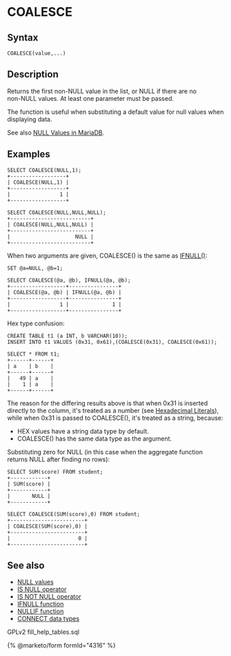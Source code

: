 # COALESCE

## Syntax

```
COALESCE(value,...)
```

## Description

Returns the first non-NULL value in the list, or NULL if there are no\
non-NULL values. At least one parameter must be passed.

The function is useful when substituting a default value for null values when displaying data.

See also [NULL Values in MariaDB](../../../data-types/null-values.md).

## Examples

```
SELECT COALESCE(NULL,1);
+------------------+
| COALESCE(NULL,1) |
+------------------+
|                1 |
+------------------+
```

```
SELECT COALESCE(NULL,NULL,NULL);
+--------------------------+
| COALESCE(NULL,NULL,NULL) |
+--------------------------+
|                     NULL |
+--------------------------+
```

When two arguments are given, COALESCE() is the same as [IFNULL()](../../../sql-functions/control-flow-functions/ifnull.md):

```
SET @a=NULL, @b=1;

SELECT COALESCE(@a, @b), IFNULL(@a, @b);
+------------------+----------------+
| COALESCE(@a, @b) | IFNULL(@a, @b) |
+------------------+----------------+
|                1 |              1 |
+------------------+----------------+
```

Hex type confusion:

```
CREATE TABLE t1 (a INT, b VARCHAR(10));
INSERT INTO t1 VALUES (0x31, 0x61),(COALESCE(0x31), COALESCE(0x61));

SELECT * FROM t1;
+------+------+
| a    | b    |
+------+------+
|   49 | a    |
|    1 | a    |
+------+------+
```

The reason for the differing results above is that when 0x31 is inserted directly to the column, it's treated as a number (see [Hexadecimal Literals](../../sql-language-structure/hexadecimal-literals.md)), while when 0x31 is passed to COALESCE(), it's treated as a string, because:

* HEX values have a string data type by default.
* COALESCE() has the same data type as the argument.

Substituting zero for NULL (in this case when the aggregate function returns NULL after finding no rows):

```
SELECT SUM(score) FROM student;
+------------+
| SUM(score) |
+------------+
|       NULL |
+------------+

SELECT COALESCE(SUM(score),0) FROM student;
+------------------------+
| COALESCE(SUM(score),0) |
+------------------------+
|                      0 |
+------------------------+
```

## See also

* [NULL values](../../../data-types/null-values.md)
* [IS NULL operator](is-null.md)
* [IS NOT NULL operator](is-not-null.md)
* [IFNULL function](../../../sql-functions/control-flow-functions/ifnull.md)
* [NULLIF function](../../../sql-functions/control-flow-functions/nullif.md)
* [CONNECT data types](../../../../server-usage/storage-engines/connect/connect-data-types.md#null-handling)

GPLv2 fill\_help\_tables.sql

{% @marketo/form formId="4316" %}
